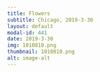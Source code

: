 ```yaml
---
title: Flowers
subtitle: Chicago, 2019-3-30
layout: default
modal-id: 441
date: 2019-3-30
img: 1010810.png
thumbnail: 1010810.png
alt: image-alt
---
```

